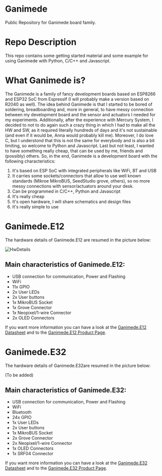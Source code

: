 # Ganimede
Public Repository for Ganimede board family. 

# Repo Description
This repo contains some getting started material and some example for using Ganimede with Python, C/C++ and Javascript.

# What Ganimede is?
The Ganimede is a family of fancy development boards based on ESP8266 and ESP32 SoC from EspressIf (I will probably make a version based on R2040 as well).
The idea behind Ganimede is that I started to be bored of soldering, breadboarding and, more in general, to have messy connection between my development board and the sensor and actuators I needed for my experiments.
Additionally, after the experience with Mercury System, I decided to not to do again such a crazy thing in which I had to make all the HW and SW, as it required literally hundreds of days and it's not sustainable (and even if it would be, Anna would probably kill me). Moreover, I do love C, but I understond that this is not the same for everybody and is also a bit limiting, so welcome to Python and Javascript. Last but not least, I wanted to have something really cheap, that can be used by me, friends and (possibly) others.
So, in the end, Ganimede is a development board with the following characteristics:

1. It's based on ESP SoC with integrated peripherals like WiFi, BT and USB
2. It carries some sockets/connectors that allow to use well known standards (Mikroe MikroBUS, SeedStudio grove, others), so no more messy connections with sensor/actuators around your desk.
3. Can be programmed in C/C++, Python and Javascript
4. It's really cheap
5. It's open hardware, I will share schematics and design files
6. It's really simple to use

# Ganimede.E12
The hardware details of Ganimede.E12 are resumed in the picture below:

![HwDetails](https://static.wixstatic.com/media/2492ae_2b2e0d6cc230491f92e3bd0d91141a82~mv2.png/v1/fill/w_1467,h_647,al_c/2492ae_2b2e0d6cc230491f92e3bd0d91141a82~mv2.png)


## Main characteristics of Ganimede.E12:
- USB connection for communication, Power and Flashing
- WiFi
- 11x GPIO
- 2x User LEDs
- 2x User buttons
- 1x MikroBUS Socket
- 1x Grove Connector
- 1x Neopixel/1-wire Connector
- 2x OLED Connectors

If you want more information you can have a look at the [Ganimede.E12 Datasheet](https://2492ae4f-d323-49c0-bc1e-8d5936f83a9d.usrfiles.com/ugd/2492ae_11933c1aee514b55b51fd540d7772119.pdf) and to the [Ganimede.E12 Product Page](https://frafich.wixsite.com/jupitersystem/product-page/ganimede-e12).

# Ganimede.E32
The hardware details of Ganimede.E32are resumed in the picture below:

(To be added)

## Main characteristics of Ganimede.E32:
- USB connection for communication, Power and Flashing
- WiFi
- Bluetooth
- 24x GPIO
- 1x User LEDs
- 2x User buttons
- 1x MikroBUS Socket
- 2x Grove Connector
- 2x Neopixel/1-wire Connector
- 1x OLED Connectors
- 1x SRF04 Connector

If you want more information you can have a look at the [Ganimede.E32 Datasheet](link) and to the [Ganimede.E32 Product Page](link).

